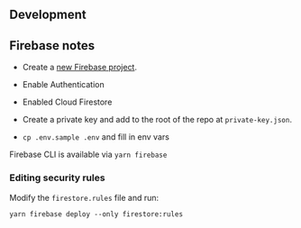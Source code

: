 ## Development

## Firebase notes

- Create a [new Firebase project](https://console.firebase.google.com/).

- Enable Authentication
- Enabled Cloud Firestore
- Create a private key and add to the root of the repo at `private-key.json`.
- `cp .env.sample .env` and fill in env vars

Firebase CLI is available via `yarn firebase`

### Editing security rules

Modify the `firestore.rules` file and run:

```
yarn firebase deploy --only firestore:rules
```

